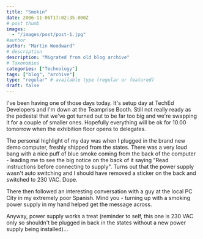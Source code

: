```yaml
---
title: "Smokin"
date: 2006-11-06T17:02:35.000Z
# post thumb
images:
  - "/images/post/post-1.jpg"
#author
author: "Martin Woodward"
# description
description: "Migrated from old blog archive"
# Taxonomies
categories: ["Technology"]
tags: ["blog", "archive"]
type: "regular" # available type (regular or featured)
draft: false
---
```


I've been having one of those days today.  It's setup day at TechEd Developers and I'm down at the Teamprise Booth.  Still not really ready as the pedestal that we've got turned out to be far too big and we're swapping it for a couple of smaller ones.  Hopefully everything will be ok for 10.00 tomorrow when the exhibition floor opens to delegates. 

The personal highlight of my day was when I plugged in the brand new demo computer, freshly shipped from the states.  There was a very loud bang with a nice puff of blue smoke coming from the back of the computer - leading me to see the big notice on the back of it saying "Read instructions before connecting to supply".  Turns out that the power supply wasn't auto switching and I should have removed a sticker on the back and switched to 230 VAC.  Dope.   

There then followed an interesting conversation with a guy at the local PC City in my extremely poor Spanish.  Mind you - turning up with a smoking power supply in my hand helped get the message across. 

Anyway, power supply works a treat (reminder to self, this one is 230 VAC only so shouldn't be plugged in back in the states without a new power supply being installed)...